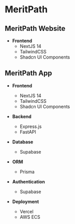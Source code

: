 # MeritPath

## MeritPath Website
- **Frontend**
  - NextJS 14
  - TailwindCSS
  - Shadcn UI Components


## MeritPath App
- **Frontend**
  - NextJS 14
  - TailwindCSS
  - Shadcn UI Components

- **Backend**
  - Express.js
  - FastAPI

- **Database**
  - Supabase

- **ORM**
  - Prisma

- **Authentication**
  - Supabase

- **Deployment**
  - Vercel
  - AWS ECS